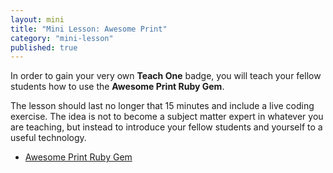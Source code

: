 ```yaml
---
layout: mini
title: "Mini Lesson: Awesome Print"
category: "mini-lesson"
published: true
---
```


In order to gain your very own **Teach One** badge, you will teach your fellow students how to use the **Awesome Print Ruby Gem**. 

The lesson should last no longer that 15 minutes and include a live coding exercise.  The idea is not to become a subject matter expert in whatever you are teaching, but instead to introduce your fellow students and yourself to a useful technology.

* [Awesome Print Ruby Gem](https://github.com/michaeldv/awesome_print)
